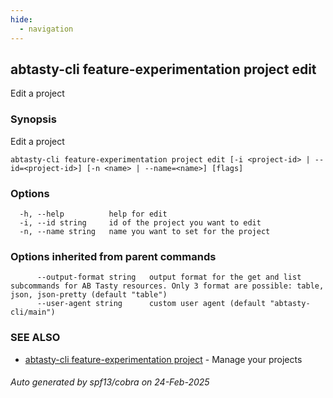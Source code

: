 ```yaml
---
hide:
  - navigation
---
```

## abtasty-cli feature-experimentation project edit

Edit a project

### Synopsis

Edit a project

```
abtasty-cli feature-experimentation project edit [-i <project-id> | --id=<project-id>] [-n <name> | --name=<name>] [flags]
```

### Options

```
  -h, --help          help for edit
  -i, --id string     id of the project you want to edit
  -n, --name string   name you want to set for the project
```

### Options inherited from parent commands

```
      --output-format string   output format for the get and list subcommands for AB Tasty resources. Only 3 format are possible: table, json, json-pretty (default "table")
      --user-agent string      custom user agent (default "abtasty-cli/main")
```

### SEE ALSO

* [abtasty-cli feature-experimentation project](abtasty-cli_feature-experimentation_project.md)	 - Manage your projects

###### Auto generated by spf13/cobra on 24-Feb-2025
